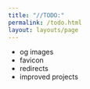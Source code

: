 ```yaml
---
title: "//TODO:"
permalink: /todo.html
layout: layouts/page
---
```


- og images
- favicon
- redirects
- improved projects

